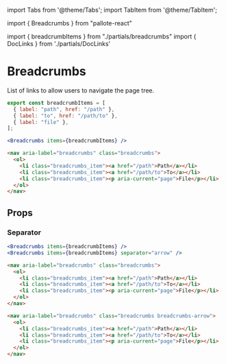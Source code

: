 ---
---
import Tabs from '@theme/Tabs';
import TabItem from '@theme/TabItem';

import { Breadcrumbs } from "pallote-react"

import { breadcrumbItems } from "./partials/breadcrumbs"
import { DocLinks } from './partials/DocLinks'

# Breadcrumbs

List of links to allow users to navigate the page tree.

<DocLinks
  figma="https://www.figma.com/design/bEeQ97jqZFWepD0x4oU5k7/Pallote?node-id=2789-3137&t=ZYFabUeMuvoaOdby-11"
  storybook="https://react.pallote.com/?path=/docs/components-breadcrumbs--docs"
/>

<div class="docs_block">
  <Breadcrumbs items={breadcrumbItems} />
</div>

<Tabs groupId="package" queryString>
  <TabItem value="react" label="React">

```jsx
export const breadcrumbItems = [
  { label: "path", href: "/path" },
  { label: "to", href: "/path/to" },
  { label: "file" },
];

<Breadcrumbs items={breadcrumbItems} />
```
  </TabItem>
  <TabItem value="css" label="CSS">

```html
<nav aria-label="breadcrumbs" class="breadcrumbs">
  <ol>
    <li class="breadcrumbs_item"><a href="/path">Path</a></li>
    <li class="breadcrumbs_item"><a href="/path/to">To</a></li>
    <li class="breadcrumbs_item"><p aria-current="page">File</p></li>
  </ol>
</nav>
```
  </TabItem>
</Tabs>

## Props

### Separator

<div class="docs_block docs_block-portrait" style={{gap: '1rem'}}>

  <Breadcrumbs items={breadcrumbItems} />
  <Breadcrumbs items={breadcrumbItems} separator="arrow" />
</div>

<Tabs groupId="package" queryString>
   <TabItem value="react" label="React">
  
```jsx
<Breadcrumbs items={breadcrumbItems} />
<Breadcrumbs items={breadcrumbItems} separator="arrow" />
```
  </TabItem>
  <TabItem value="css" label="CSS">

```html
<nav aria-label="breadcrumbs" class="breadcrumbs">
  <ol>
    <li class="breadcrumbs_item"><a href="/path">Path</a></li>
    <li class="breadcrumbs_item"><a href="/path/to">To</a></li>
    <li class="breadcrumbs_item"><p aria-current="page">File</p></li>
  </ol>
</nav>

<nav aria-label="breadcrumbs" class="breadcrumbs breadcrumbs-arrow">
  <ol>
    <li class="breadcrumbs_item"><a href="/path">Path</a></li>
    <li class="breadcrumbs_item"><a href="/path/to">To</a></li>
    <li class="breadcrumbs_item"><p aria-current="page">File</p></li>
  </ol>
</nav>
```
  </TabItem>
</Tabs>
